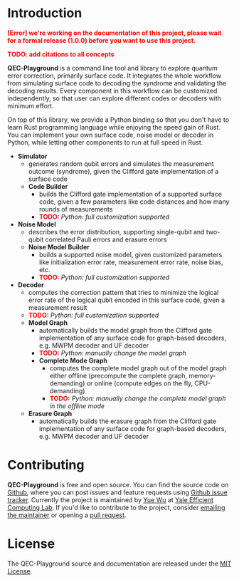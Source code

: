# Introduction

<strong style="color:red;">[Error] we're working on the documentation of this project, please wait for a formal release (1.0.0) before you want to use this project.</strong>

<strong style="color:red;">TODO: add citations to all concepts</strong>

**QEC-Playground** is a command line tool and library to explore quantum error correction, primarily surface code.
It integrates the whole workflow from simulating surface code to decoding the syndrome and validating the decoding results.
Every component in this workflow can be customized independently, so that user can explore different codes or decoders with minimum effort.

On top of this library, we provide a Python binding so that you don't have to learn Rust programming language while enjoying the speed gain of Rust.
You can implement your own surface code, noise model or decoder in Python, while letting other components to run at full speed in Rust.

- **Simulator**
  - generates random qubit errors and simulates the measurement outcome (syndrome), given the Clifford gate implementation of a surface code
  - **Code Builder**
    - builds the Clifford gate implementation of a supported surface code, given a few parameters like code distances and how many rounds of measurements
    - <strong style="color:red;">TODO:</strong> *Python: full customization supported*
- **Noise Model**
  - describes the error distribution, supporting single-qubit and two-qubit correlated Pauli errors and erasure errors
  - **Noise Model Builder**
    - builds a supported noise model, given customized parameters like initialization error rate, measurement error rate, noise bias, etc.
    - <strong style="color:red;">TODO:</strong> *Python: full customization supported*
- **Decoder**
  - computes the correction pattern that tries to minimize the logical error rate of the logical qubit encoded in this surface code, given a measurement result
  - <strong style="color:red;">TODO:</strong> *Python: full customization supported*
  - **Model Graph**
    - automatically builds the model graph from the Clifford gate implementation of any surface code for graph-based decoders, e.g. MWPM decoder and UF decoder
    - <strong style="color:red;">TODO:</strong> *Python: manually change the model graph*
    - **Complete Mode Graph**
      - computes the complete model graph out of the model graph either offline (precompute the complete graph, memory-demanding) or online (compute edges on the fly, CPU-demanding)
      - <strong style="color:red;">TODO:</strong> *Python: manually change the complete model graph in the offline mode*
  - **Erasure Graph**
    - automatically builds the erasure graph from the Clifford gate implementation of any surface code for graph-based decoders, e.g. MWPM decoder and UF decoder

# Contributing

**QEC-Playground** is free and open source.
You can find the source code on [Github](https://github.com/yuewuo/QEC-Playground), where you can post issues and feature requests using [Github issue tracker](https://github.com/yuewuo/QEC-Playground/issues).
Currently the project is maintained by [Yue Wu](https://wuyue98.cn/) at [Yale Efficient Computing Lab](http://www.yecl.org/).
If you'd like to contribute to the project, consider [emailing the maintainer](mailto:yue.wu@yale.edu) or opening a [pull request](https://github.com/yuewuo/QEC-Playground/pulls).

# License

The QEC-Playground source and documentation are released under the [MIT License](https://opensource.org/licenses/MIT).
